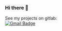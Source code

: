 ### Hi there 👋

See my projects on gitlab:  
[![Gmail Badge](https://img.shields.io/badge/-GitLab-c14438?&logo=gitlab&logoColor=white)](https://gitlab.com/taconi)
